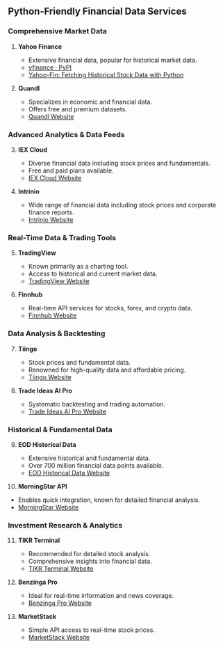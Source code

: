 ## Python-Friendly Financial Data Services

### Comprehensive Market Data
1. **Yahoo Finance**
    - Extensive financial data, popular for historical market data.
    - [yfinance · PyPI](https://pypi.org/project/yfinance/)
    - [Yahoo-Fin: Fetching Historical Stock Data with Python](https://blog.finxter.com/yahoo-fin-fetching-historical-stock-data-with-pythons-yahoo-finance-api/)

2. **Quandl**
    - Specializes in economic and financial data.
    - Offers free and premium datasets.
    - [Quandl Website](https://www.quandl.com/)

### Advanced Analytics & Data Feeds
3. **IEX Cloud**
    - Diverse financial data including stock prices and fundamentals.
    - Free and paid plans available.
    - [IEX Cloud Website](https://iexcloud.io/)

4. **Intrinio**
    - Wide range of financial data including stock prices and corporate finance reports.
    - [Intrinio Website](https://intrinio.com/)

### Real-Time Data & Trading Tools
5. **TradingView**
    - Known primarily as a charting tool.
    - Access to historical and current market data.
    - [TradingView Website](https://www.tradingview.com/)

6. **Finnhub**
    - Real-time API services for stocks, forex, and crypto data.
    - [Finnhub Website](https://finnhub.io/)

### Data Analysis & Backtesting
7. **Tiingo**
    - Stock prices and fundamental data.
    - Renowned for high-quality data and affordable pricing.
    - [Tiingo Website](https://www.tiingo.com/)

8. **Trade Ideas AI Pro**
    - Systematic backtesting and trading automation.
    - [Trade Ideas AI Pro Website](https://www.trade-ideas.com/)

### Historical & Fundamental Data
9. **EOD Historical Data**
    - Extensive historical and fundamental data.
    - Over 700 million financial data points available.
    - [EOD Historical Data Website](https://eodhistoricaldata.com/)

10. **MorningStar API**
- Enables quick integration, known for detailed financial analysis.
- [MorningStar Website](https://www.morningstar.com/)

### Investment Research & Analytics
11. **TIKR Terminal**
    - Recommended for detailed stock analysis.
    - Comprehensive insights into financial data.
    - [TIKR Terminal Website](https://www.tikr.com/)

12. **Benzinga Pro**
    - Ideal for real-time information and news coverage.
    - [Benzinga Pro Website](https://pro.benzinga.com/)

13. **MarketStack**
    - Simple API access to real-time stock prices.
    - [MarketStack Website](https://marketstack.com/)
